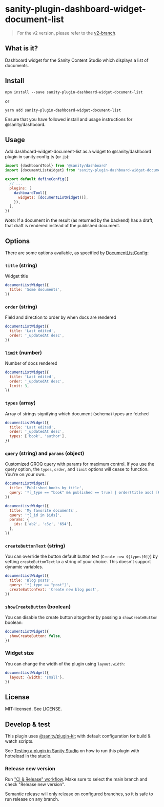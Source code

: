 # sanity-plugin-dashboard-widget-document-list

> For the v2 version, please refer to the [v2-branch](https://github.com/sanity-io/dashboard-widget-document-list/tree/studio-v2).

## What is it?

Dashboard widget for the Sanity Content Studio which displays a list of documents.

## Install

```
npm install --save sanity-plugin-dashboard-widget-document-list
```

or

```
yarn add sanity-plugin-dashboard-widget-document-list
```

Ensure that you have followed install and usage instructions for @sanity/dashboard.

## Usage

Add dashboard-widget-document-list as a widget to @sanity/dashboard plugin in sanity.config.ts (or .js):

```js
import {dashboardTool} from '@sanity/dashboard'
import {documentListWidget} from 'sanity-plugin-dashboard-widget-document-list'

export default defineConfig({
  // ...
  plugins: [
    dashboardTool({
      widgets: [documentListWidget()],
    }),
  ],
})
```

_Note_: If a document in the result (as returned by the backend) has a draft, that draft is rendered instead of the published document.

## Options

There are some options available, as specified by [DocumentListConfig](src/DocumentList.tsx):

### `title` (string)

Widget title

```js
documentListWidget({
  title: 'Some documents',
})
```

### `order` (string)

Field and direction to order by when docs are rendered

```js
documentListWidget({
  title: 'Last edited',
  order: '_updatedAt desc',
})
```

### `limit` (number)

Number of docs rendered

```js
documentListWidget({
  title: 'Last edited',
  order: '_updatedAt desc',
  limit: 3,
})
```

### `types` (array)

Array of strings signifying which document (schema) types are fetched

```js
documentListWidget({
  title: 'Last edited',
  order: '_updatedAt desc',
  types: ['book', 'author'],
})
```

### `query` (string) and `params` (object)

Customized GROQ query with params for maximum control. If you use the query option, the `types`, `order`, and `limit` options will cease to function. You're on your own.

```js
documentListWidget({
  title: 'Published books by title',
  query: '*[_type == "book" && published == true] | order(title asc) [0...10]',
})
```

```js
documentListWidget({
  title: 'My favorite documents',
  query: '*[_id in $ids]',
  params: {
    ids: ['ab2', 'c5z', '654'],
  },
})
```

### `createButtonText` (string)

You can override the button default button text (`Create new ${types[0]}`) by setting `createButtonText` to a string of your choice. This doesn't support dynamic variables.

```js
documentListWidget({
  title: 'Blog posts',
  query: '*[_type == "post"]',
  createButtonText: 'Create new blog post',
})
```

### `showCreateButton` (boolean)

You can disable the create button altogether by passing a `showCreateButton` boolean:

```js
documentListWidget({
  showCreateButton: false,
})
```

### Widget size

You can change the width of the plugin using `layout.width`:

```js
documentListWidget({
  layout: {width: 'small'},
})
```

## License

MIT-licensed. See LICENSE.

## Develop & test

This plugin uses [@sanity/plugin-kit](https://github.com/sanity-io/plugin-kit)
with default configuration for build & watch scripts.

See [Testing a plugin in Sanity Studio](https://github.com/sanity-io/plugin-kit#testing-a-plugin-in-sanity-studio)
on how to run this plugin with hotreload in the studio.

### Release new version

Run ["CI & Release" workflow](https://github.com/sanity-io/dashboard-widget-document-list/actions/workflows/main.yml).
Make sure to select the main branch and check "Release new version".

Semantic release will only release on configured branches, so it is safe to run release on any branch.
